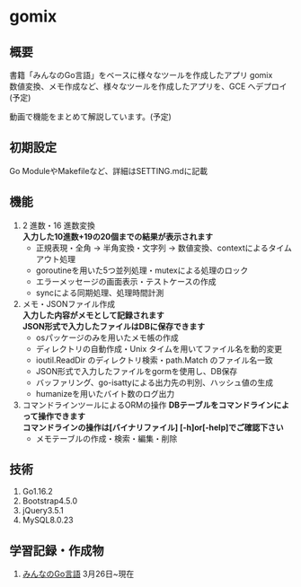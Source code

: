 # gomix

## 概要

書籍「みんなのGo言語」をベースに様々なツールを作成したアプリ gomix  
数値変換、メモ作成など、様々なツールを作成したアプリを、GCE へデプロイ(予定)

動画で機能をまとめて解説しています。(予定)

## 初期設定

<p>Go ModuleやMakefileなど、詳細はSETTING.mdに記載</p>

## 機能

1. 2 進数・16 進数変換  
<strong>入力した10進数+19の20個までの結果が表示されます</strong>
   - 正規表現・全角 → 半角変換・文字列 → 数値変換、contextによるタイムアウト処理
   - goroutineを用いた5つ並列処理・mutexによる処理のロック
   - エラーメッセージの画面表示・テストケースの作成
   - syncによる同期処理、処理時間計測
2. メモ・JSONファイル作成  
<strong>入力した内容がメモとして記録されます</strong><br>
<strong>JSON形式で入力したファイルはDBに保存できます</strong>
   - osパッケージのみを用いたメモ帳の作成
   - ディレクトリの自動作成・Unix タイムを用いてファイル名を動的変更
   - ioutil.ReadDir のディレクトリ検索・path.Match のファイル名一致
   - JSON形式で入力したファイルをgormを使用し、DB保存
   - バッファリング、go-isattyによる出力先の判別、ハッシュ値の生成
   - humanizeを用いたバイト数のログ出力
3. コマンドラインツールによるORMの操作
<strong>DBテーブルをコマンドラインによって操作できます</strong><br>
<strong>コマンドラインの操作は[バイナリファイル] [-h]or[-help]でご確認下さい</strong><br>
   - メモテーブルの作成・検索・編集・削除

## 技術

1. Go1.16.2
2. Bootstrap4.5.0
3. jQuery3.5.1
4. MySQL8.0.23

## 学習記録・作成物

1. [みんなのGo言語](https://www.amazon.co.jp/%E6%94%B9%E8%A8%822%E7%89%88-%E3%81%BF%E3%82%93%E3%81%AA%E3%81%AEGo%E8%A8%80%E8%AA%9E-%E6%9D%BE%E6%9C%A8-%E9%9B%85%E5%B9%B8/dp/4297107279) 3月26日~現在
